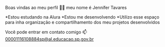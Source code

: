 Boas vindas ao meu perfil 💙💙
meu nome é Jennifer Tavares 

*Estou estudando na Alura
*Estou me desenvolvendo
*Utilizo esse espaço para inha organização e compartilhamento dos meu projetos desenvolvidos

Você pode entrar em contato comigo 📫
00001116108884sp@al.educacao.sp.gov.br

